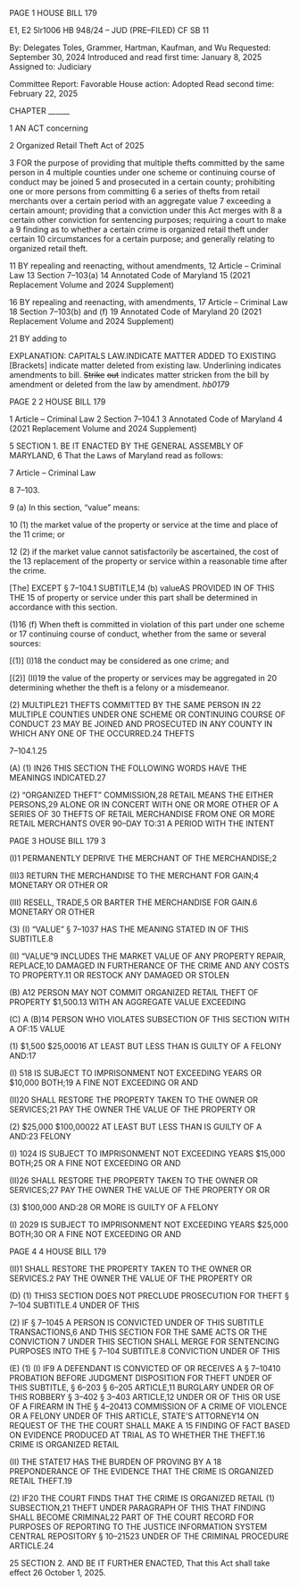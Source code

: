PAGE 1
HOUSE BILL 179

E1, E2 5lr1006
HB 948/24 – JUD (PRE–FILED) CF SB 11

By: Delegates Toles, Grammer, Hartman, Kaufman, and Wu
Requested: September 30, 2024
Introduced and read first time: January 8, 2025
Assigned to: Judiciary

Committee Report: Favorable
House action: Adopted
Read second time: February 22, 2025

CHAPTER ______

1 AN ACT concerning

2 Organized Retail Theft Act of 2025

3 FOR the purpose of providing that multiple thefts committed by the same person in
4 multiple counties under one scheme or continuing course of conduct may be joined
5 and prosecuted in a certain county; prohibiting one or more persons from committing
6 a series of thefts from retail merchants over a certain period with an aggregate value
7 exceeding a certain amount; providing that a conviction under this Act merges with
8 a certain other conviction for sentencing purposes; requiring a court to make a
9 finding as to whether a certain crime is organized retail theft under certain
10 circumstances for a certain purpose; and generally relating to organized retail theft.

11 BY repealing and reenacting, without amendments,
12 Article – Criminal Law
13 Section 7–103(a)
14 Annotated Code of Maryland
15 (2021 Replacement Volume and 2024 Supplement)

16 BY repealing and reenacting, with amendments,
17 Article – Criminal Law
18 Section 7–103(b) and (f)
19 Annotated Code of Maryland
20 (2021 Replacement Volume and 2024 Supplement)

21 BY adding to

EXPLANATION: CAPITALS LAW.INDICATE MATTER ADDED TO EXISTING
[Brackets] indicate matter deleted from existing law.
Underlining indicates amendments to bill.
~~Strike~~ ~~out~~ indicates matter stricken from the bill by amendment or deleted from the law by
amendment. *hb0179*

PAGE 2
2 HOUSE BILL 179

1 Article – Criminal Law
2 Section 7–104.1
3 Annotated Code of Maryland
4 (2021 Replacement Volume and 2024 Supplement)

5 SECTION 1. BE IT ENACTED BY THE GENERAL ASSEMBLY OF MARYLAND,
6 That the Laws of Maryland read as follows:

7 Article – Criminal Law

8 7–103.

9 (a) In this section, “value” means:

10 (1) the market value of the property or service at the time and place of the
11 crime; or

12 (2) if the market value cannot satisfactorily be ascertained, the cost of the
13 replacement of the property or service within a reasonable time after the crime.

[The] EXCEPT § 7–104.1 SUBTITLE,14 (b) valueAS PROVIDED IN OF THIS THE
15 of property or service under this part shall be determined in accordance with this section.

(1)16 (f) When theft is committed in violation of this part under one scheme or
17 continuing course of conduct, whether from the same or several sources:

[(1)] (I)18 the conduct may be considered as one crime; and

[(2)] (II)19 the value of the property or services may be aggregated in
20 determining whether the theft is a felony or a misdemeanor.

(2) MULTIPLE21 THEFTS COMMITTED BY THE SAME PERSON IN
22 MULTIPLE COUNTIES UNDER ONE SCHEME OR CONTINUING COURSE OF CONDUCT
23 MAY BE JOINED AND PROSECUTED IN ANY COUNTY IN WHICH ANY ONE OF THE
OCCURRED.24 THEFTS

7–104.1.25

(A) (1) IN26 THIS SECTION THE FOLLOWING WORDS HAVE THE MEANINGS
INDICATED.27

(2) “ORGANIZED THEFT” COMMISSION,28 RETAIL MEANS THE EITHER
PERSONS,29 ALONE OR IN CONCERT WITH ONE OR MORE OTHER OF A SERIES OF
30 THEFTS OF RETAIL MERCHANDISE FROM ONE OR MORE RETAIL MERCHANTS OVER
90–DAY TO:31 A PERIOD WITH THE INTENT

PAGE 3
HOUSE BILL 179 3

(I)1 PERMANENTLY DEPRIVE THE MERCHANT OF THE
MERCHANDISE;2

(II)3 RETURN THE MERCHANDISE TO THE MERCHANT FOR
GAIN;4 MONETARY OR OTHER OR

(III) RESELL, TRADE,5 OR BARTER THE MERCHANDISE FOR
GAIN.6 MONETARY OR OTHER

(3) (I) “VALUE” § 7–1037 HAS THE MEANING STATED IN OF THIS
SUBTITLE.8

(II) “VALUE”9 INCLUDES THE MARKET VALUE OF ANY PROPERTY
REPAIR, REPLACE,10 DAMAGED IN FURTHERANCE OF THE CRIME AND ANY COSTS TO
PROPERTY.11 OR RESTOCK ANY DAMAGED OR STOLEN

(B) A12 PERSON MAY NOT COMMIT ORGANIZED RETAIL THEFT OF PROPERTY
$1,500.13 WITH AN AGGREGATE VALUE EXCEEDING

(C) A (B)14 PERSON WHO VIOLATES SUBSECTION OF THIS SECTION WITH A
OF:15 VALUE

(1) $1,500 $25,00016 AT LEAST BUT LESS THAN IS GUILTY OF A FELONY
AND:17

(I) 518 IS SUBJECT TO IMPRISONMENT NOT EXCEEDING YEARS OR
$10,000 BOTH;19 A FINE NOT EXCEEDING OR AND

(II)20 SHALL RESTORE THE PROPERTY TAKEN TO THE OWNER OR
SERVICES;21 PAY THE OWNER THE VALUE OF THE PROPERTY OR

(2) $25,000 $100,00022 AT LEAST BUT LESS THAN IS GUILTY OF A
AND:23 FELONY

(I) 1024 IS SUBJECT TO IMPRISONMENT NOT EXCEEDING YEARS
$15,000 BOTH;25 OR A FINE NOT EXCEEDING OR AND

(II)26 SHALL RESTORE THE PROPERTY TAKEN TO THE OWNER OR
SERVICES;27 PAY THE OWNER THE VALUE OF THE PROPERTY OR OR

(3) $100,000 AND:28 OR MORE IS GUILTY OF A FELONY

(I) 2029 IS SUBJECT TO IMPRISONMENT NOT EXCEEDING YEARS
$25,000 BOTH;30 OR A FINE NOT EXCEEDING OR AND

PAGE 4
4 HOUSE BILL 179

(II)1 SHALL RESTORE THE PROPERTY TAKEN TO THE OWNER OR
SERVICES.2 PAY THE OWNER THE VALUE OF THE PROPERTY OR

(D) (1) THIS3 SECTION DOES NOT PRECLUDE PROSECUTION FOR THEFT
§ 7–104 SUBTITLE.4 UNDER OF THIS

(2) IF § 7–1045 A PERSON IS CONVICTED UNDER OF THIS SUBTITLE
TRANSACTIONS,6 AND THIS SECTION FOR THE SAME ACTS OR THE CONVICTION
7 UNDER THIS SECTION SHALL MERGE FOR SENTENCING PURPOSES INTO THE
§ 7–104 SUBTITLE.8 CONVICTION UNDER OF THIS

(E) (1) (I) IF9 A DEFENDANT IS CONVICTED OF OR RECEIVES A
§ 7–10410 PROBATION BEFORE JUDGMENT DISPOSITION FOR THEFT UNDER OF THIS
SUBTITLE, § 6–203 § 6–205 ARTICLE,11 BURGLARY UNDER OR OF THIS ROBBERY
§ 3–402 § 3–403 ARTICLE,12 UNDER OR OF THIS OR USE OF A FIREARM IN THE
§ 4–20413 COMMISSION OF A CRIME OF VIOLENCE OR A FELONY UNDER OF THIS
ARTICLE, STATE’S ATTORNEY14 ON REQUEST OF THE THE COURT SHALL MAKE A
15 FINDING OF FACT BASED ON EVIDENCE PRODUCED AT TRIAL AS TO WHETHER THE
THEFT.16 CRIME IS ORGANIZED RETAIL

(II) THE STATE17 HAS THE BURDEN OF PROVING BY A
18 PREPONDERANCE OF THE EVIDENCE THAT THE CRIME IS ORGANIZED RETAIL
THEFT.19

(2) IF20 THE COURT FINDS THAT THE CRIME IS ORGANIZED RETAIL
(1) SUBSECTION,21 THEFT UNDER PARAGRAPH OF THIS THAT FINDING SHALL BECOME
CRIMINAL22 PART OF THE COURT RECORD FOR PURPOSES OF REPORTING TO THE
JUSTICE INFORMATION SYSTEM CENTRAL REPOSITORY § 10–21523 UNDER OF THE
CRIMINAL PROCEDURE ARTICLE.24

25 SECTION 2. AND BE IT FURTHER ENACTED, That this Act shall take effect
26 October 1, 2025.